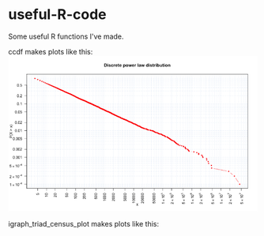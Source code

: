# useful-R-code
Some useful R functions I've made.

ccdf makes plots like this:
![ccdf](https://raw.githubusercontent.com/momin-malik/useful-R-code/master/ccdf_example.png)

igraph_triad_census_plot makes plots like this:

